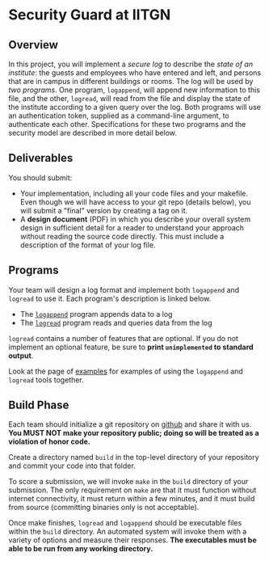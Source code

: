 # Security Guard at IITGN

Overview
--------

In this project, you will implement a *secure log* to describe the *state
of an institute*: the guests and employees who have entered and left,
and persons that are in campus in different buildings or rooms. The log will be used by *two
programs*. One program, `logappend`, will append new information to this file,
and the other, `logread`, will read from the file and display the state of the institute according to a given query over the log.  Both programs will
use an authentication token, supplied as a command-line argument, to
authenticate each other. Specifications for these two programs and the security model are described in more
detail below.

Deliverables
------------
You should submit:  

+ Your implementation, including all your code files and your makefile. Even though we will have access to your git repo (details below), you will submit a "final" version by creating a tag on it.
+ A **design document** (PDF) in which you describe your overall system design in sufficient detail for a reader to understand your approach without reading the source code directly. This must include a description of the format of your log file. 

Programs
--------
Your team will design a log format and implement both `logappend` and
`logread` to use it. Each program's description is linked below.

 * The [`logappend`](LOGAPPEND.md) program appends data to a log 
 * The [`logread`](LOGREAD.md) program reads and queries data from the log 

`logread` contains a number of features that are optional. If you do not implement an optional feature, be sure to **print `unimplemented` to standard output**. 

Look at the page of [examples](EXAMPLES.md) for examples of using the `logappend` and `logread` tools together. 

Build Phase
-----------
Each team should initialize a git repository on [github](https://github.com/) and share it with us. 
**You MUST NOT make your repository public; doing so will be treated as a violation of honor code.**

Create a directory named `build` in the top-level directory of your repository and commit your code into that 
folder. 

To score a submission, we will invoke `make` in the `build`
directory of your submission. The only requirement on `make` are that it 
must function without internet connectivity, it must return within a few minutes, 
and it must build from source (committing binaries only is not acceptable). 

Once make finishes, `logread` and `logappend` should be executable 
files within the `build` directory. An automated system will invoke them with a 
variety of options and measure their responses. 
**The executables must be able to be run from any working directory.** 


